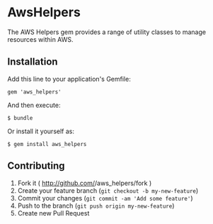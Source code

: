 # AwsHelpers

The AWS Helpers gem provides a range of utility classes to manage resources within AWS.

## Installation

Add this line to your application's Gemfile:

    gem 'aws_helpers'

And then execute:

    $ bundle

Or install it yourself as:

    $ gem install aws_helpers

## Contributing

1. Fork it ( http://github.com/<my-github-username>/aws_helpers/fork )
2. Create your feature branch (`git checkout -b my-new-feature`)
3. Commit your changes (`git commit -am 'Add some feature'`)
4. Push to the branch (`git push origin my-new-feature`)
5. Create new Pull Request
